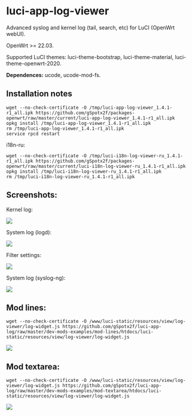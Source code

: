 # luci-app-log-viewer
Advanced syslog and kernel log (tail, search, etc) for LuCI (OpenWrt webUI).

OpenWrt >= 22.03.

Supported LuCI themes: luci-theme-bootstrap, luci-theme-material, luci-theme-openwrt-2020.

**Dependences:** ucode, ucode-mod-fs.

## Installation notes

    wget --no-check-certificate -O /tmp/luci-app-log-viewer_1.4.1-r1_all.ipk https://github.com/gSpotx2f/packages-openwrt/raw/master/current/luci-app-log-viewer_1.4.1-r1_all.ipk
    opkg install /tmp/luci-app-log-viewer_1.4.1-r1_all.ipk
    rm /tmp/luci-app-log-viewer_1.4.1-r1_all.ipk
    service rpcd restart

i18n-ru:

    wget --no-check-certificate -O /tmp/luci-i18n-log-viewer-ru_1.4.1-r1_all.ipk https://github.com/gSpotx2f/packages-openwrt/raw/master/current/luci-i18n-log-viewer-ru_1.4.1-r1_all.ipk
    opkg install /tmp/luci-i18n-log-viewer-ru_1.4.1-r1_all.ipk
    rm /tmp/luci-i18n-log-viewer-ru_1.4.1-r1_all.ipk

## Screenshots:

Kernel log:

![](https://github.com/gSpotx2f/luci-app-log/blob/master/screenshots/01.jpg)

System log (logd):

![](https://github.com/gSpotx2f/luci-app-log/blob/master/screenshots/02.jpg)

Filter settings:

![](https://github.com/gSpotx2f/luci-app-log/blob/master/screenshots/03.jpg)

System log (syslog-ng):

![](https://github.com/gSpotx2f/luci-app-log/blob/master/screenshots/04.jpg)

## Mod lines:

    wget --no-check-certificate -O /www/luci-static/resources/view/log-viewer/log-widget.js https://github.com/gSpotx2f/luci-app-log/raw/master/dev-mods-examples/mod-lines/htdocs/luci-static/resources/view/log-viewer/log-widget.js

![](https://github.com/gSpotx2f/luci-app-log/blob/master/dev-mods-examples/mod-lines/screenshots/01.jpg)

## Mod textarea:

    wget --no-check-certificate -O /www/luci-static/resources/view/log-viewer/log-widget.js https://github.com/gSpotx2f/luci-app-log/raw/master/dev-mods-examples/mod-textarea/htdocs/luci-static/resources/view/log-viewer/log-widget.js

![](https://github.com/gSpotx2f/luci-app-log/blob/master/dev-mods-examples/mod-textarea/screenshots/01.jpg)
